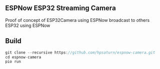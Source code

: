## ESPNow ESP32 Streaming Camera 

Proof of concept of ESP32Camera using ESPNow broadcast to others ESP32 using ESPNow

## Build

```cpp
git clone --recursive https://github.com/hpsaturn/espnow-camera.git
cd espnow-camera
pio run
``` 
